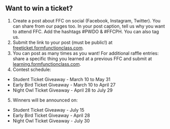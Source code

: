 ## Want to win a ticket?

1. Create a post about FFC on social (Facebook, Instagram, Twitter). You can share from our pages too. In your post caption, tell us why you want to attend FFC. Add the hashtags \#PWDO & \#FFCPH. You can also tag us.
2. Submit the link to your post (must be public!) at <a href="https://freeticket.formfunctionclass.com" class="anchor green" target="_blank" rel="noopener">freeticket.formfunctionclass.com</a>.
3. You can post as many times as you want! For additional raffle entries: share a specific thing you learned at a previous FFC and submit at <a href="https://learning.formfunctionclass.com" class="anchor green" target="_blank" rel="noopener">learning.formfunctionclass.com</a>.
4. Contest schedule:
  - Student Ticket Giveaway - March 10 to May 31
  - Early Bird Ticket Giveaway - March 10 to April 27
  - Night Owl Ticket Giveaway - April 28 to July 29
5. Winners will be announced on:
  - Student Ticket Giveaway - July 15
  - Early Bird Ticket Giveaway - April 28
  - Night Owl Ticket Giveaway - July 30